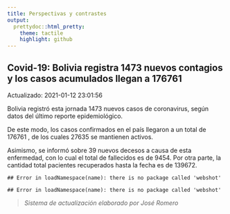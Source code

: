 ```yaml
---
title: Perspectivas y contrastes
output:
  prettydoc::html_pretty:
    theme: tactile
    highlight: github
---
```




## Covid-19: Bolivia registra 1473 nuevos contagios y los casos acumulados llegan a 176761

Actualizado: 2021-01-12 23:01:56

Bolivia registró  esta jornada 1473 nuevos casos de coronavirus, según datos del último reporte epidemiológico.

De este modo, los casos confirmados en el país llegaron a un total de 176761 , de los cuales 27635 se mantienen activos.

Asimismo, se informó sobre 39 nuevos decesos a causa de esta enfermedad, con lo cual el total de fallecidos es de 9454. Por otra parte, la cantidad total pacientes recuperados hasta la fecha es de 139672. 




```
## Error in loadNamespace(name): there is no package called 'webshot'
```




```
## Error in loadNamespace(name): there is no package called 'webshot'
```

> *Sistema de actualización elaborado por José Romero*

